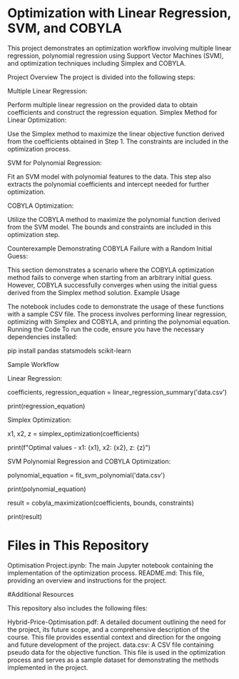 # Optimization with Linear Regression, SVM, and COBYLA
This project demonstrates an optimization workflow involving multiple linear regression, polynomial regression using Support Vector Machines (SVM), and optimization techniques including Simplex and COBYLA.

Project Overview
The project is divided into the following steps:

Multiple Linear Regression:

Perform multiple linear regression on the provided data to obtain coefficients and construct the regression equation.
Simplex Method for Linear Optimization:

Use the Simplex method to maximize the linear objective function derived from the coefficients obtained in Step 1. The constraints are included in the optimization process.

SVM for Polynomial Regression:

Fit an SVM model with polynomial features to the data. This step also extracts the polynomial coefficients and intercept needed for further optimization.

COBYLA Optimization:

Utilize the COBYLA method to maximize the polynomial function derived from the SVM model. The bounds and constraints are included in this optimization step.

Counterexample Demonstrating COBYLA Failure with a Random Initial Guess:

This section demonstrates a scenario where the COBYLA optimization method fails to converge when starting from an arbitrary initial guess. However, COBYLA successfully converges when using the initial guess derived from the Simplex method solution.
Example Usage

The notebook includes code to demonstrate the usage of these functions with a sample CSV file. The process involves performing linear regression, optimizing with Simplex and COBYLA, and printing the polynomial equation.
Running the Code
To run the code, ensure you have the necessary dependencies installed:

pip install pandas statsmodels scikit-learn

Sample Workflow

Linear Regression:

coefficients, regression_equation = linear_regression_summary('data.csv')

print(regression_equation)

Simplex Optimization:

x1, x2, z = simplex_optimization(coefficients)

print(f"Optimal values - x1: {x1}, x2: {x2}, z: {z}")

SVM Polynomial Regression and COBYLA Optimization:

polynomial_equation = fit_svm_polynomial('data.csv')

print(polynomial_equation)

result = cobyla_maximization(coefficients, bounds, constraints)

print(result)
# Files in This Repository

Optimisation Project.ipynb: The main Jupyter notebook containing the implementation of the optimization process.
README.md: This file, providing an overview and instructions for the project.

#Additional Resources

This repository also includes the following files:

Hybrid-Price-Optimisation.pdf: A detailed document outlining the need for the project, its future scope, and a comprehensive description of the course. This file provides essential context and direction for the ongoing and future development of the project.
data.csv: A CSV file containing pseudo data for the objective function. This file is used in the optimization process and serves as a sample dataset for demonstrating the methods implemented in the project.
